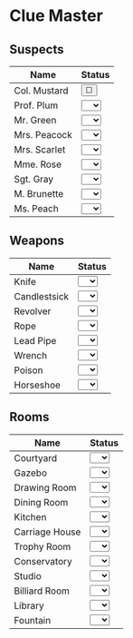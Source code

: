 # Clue Master

## Suspects

| Name | Status |
| - | - |
| Col. Mustard | <input title="col-mustard" type="button" class="multi-checkbox" onclick="tristate(this)" value="&#x2610;" /> |
| Prof. Plum | <select name="prof-plum" id="plum"><option value="none"></option> <option value="check">✔️</option> <option value="question">❓</option> <option value="x">❌</option></select>|
| Mr. Green | <select name="mr-green" id="green"><option value="none"></option> <option value="check">✔️</option> <option value="question">❓</option> <option value="x">❌</option></select>|
| Mrs. Peacock | <select name="mrs-peacock" id="peacock"><option value="none"></option> <option value="check">✔️</option> <option value="question">❓</option> <option value="x">❌</option></select>|
| Mrs. Scarlet | <select name="mrs-scarlet" id="scarlet"><option value="none"></option> <option value="check">✔️</option> <option value="question">❓</option> <option value="x">❌</option></select>|
| Mme. Rose | <select name="mme-rose" id="rose"><option value="none"></option> <option value="check">✔️</option> <option value="question">❓</option> <option value="x">❌</option></select>|
| Sgt. Gray | <select name="mgt-gray" id="gray"><option value="none"></option> <option value="check">✔️</option> <option value="question">❓</option> <option value="x">❌</option></select>|
| M. Brunette | <select name="m-brunette" id="brunette"><option value="none"></option> <option value="check">✔️</option> <option value="question">❓</option> <option value="x">❌</option></select>|
| Ms. Peach | <select name="ms-peach" id="peach"><option value="none"></option> <option value="check">✔️</option> <option value="question">❓</option> <option value="x">❌</option></select>|

## Weapons

| Name | Status |
| - | - |
| Knife| <select name="knife" id="knife"><option value="none"></option> <option value="check">✔️</option> <option value="question">❓</option> <option value="x">❌</option></select> |
| Candlestsick | <select name="candlestick" id="candlestick"><option value="none"></option> <option value="check">✔️</option> <option value="question">❓</option> <option value="x">❌</option></select> |
| Revolver | <select name="revolver" id="revolver"><option value="none"></option> <option value="check">✔️</option> <option value="question">❓</option> <option value="x">❌</option></select> |
| Rope | <select name="rope" id="rope"><option value="none"></option> <option value="check">✔️</option> <option value="question">❓</option> <option value="x">❌</option></select> |
| Lead Pipe | <select name="lead-pipe" id="lead-pipe"><option value="none"></option> <option value="check">✔️</option> <option value="question">❓</option> <option value="x">❌</option></select> |
| Wrench | <select name="wrench" id="wrench"><option value="none"></option> <option value="check">✔️</option> <option value="question">❓</option> <option value="x">❌</option></select> |
| Poison | <select name="poison" id="poison"><option value="none"></option> <option value="check">✔️</option> <option value="question">❓</option> <option value="x">❌</option></select> |
| Horseshoe | <select name="horseshoe" id="horseshoe"><option value="none"></option> <option value="check">✔️</option> <option value="question">❓</option> <option value="x">❌</option></select> |

## Rooms

| Name  | Status  |
| - | - |
| Courtyard | <select name="courtyard" id="courtyard"><option value="none"></option> <option value="check">✔️</option> <option value="question">❓</option> <option value="x">❌</option></select> |
| Gazebo | <select name="gazebo" id="hall"><option value="gazebo"></option> <option value="check">✔️</option> <option value="question">❓</option> <option value="x">❌</option></select> |
| Drawing Room | <select name="drawing-room" id="drawing-room"><option value="none"></option> <option value="check">✔️</option> <option value="question">❓</option> <option value="x">❌</option></select> |
| Dining Room | <select name="dining-room" id="dining-room"><option value="none"></option> <option value="check">✔️</option> <option value="question">❓</option> <option value="x">❌</option></select> |
| Kitchen | <select name="kitchen" id="kitchen"><option value="none"></option> <option value="check">✔️</option> <option value="question">❓</option> <option value="x">❌</option></select> |
| Carriage House | <select name="carriage-house" id="carriage-house"><option value="none"></option> <option value="check">✔️</option> <option value="question">❓</option> <option value="x">❌</option></select> |
| Trophy Room | <select name="trophy-room" id="trophy-room"><option value="none"></option> <option value="check">✔️</option> <option value="question">❓</option> <option value="x">❌</option></select> |
| Conservatory | <select name="conservatory" id="conservatory"><option value="none"></option> <option value="check">✔️</option> <option value="question">❓</option> <option value="x">❌</option></select> |
| Studio | <select name="studio" id="studio"><option value="none"></option> <option value="check">✔️</option> <option value="question">❓</option> <option value="x">❌</option></select> |
| Billiard Room | <select name="billiard-room" id="billiard-room"><option value="none"></option> <option value="check">✔️</option> <option value="question">❓</option> <option value="x">❌</option></select> |
| Library | <select name="library" id="library"><option value="none"></option> <option value="check">✔️</option> <option value="question">❓</option> <option value="x">❌</option></select> |
| Fountain | <select name="fountain" id="fountain"><option value="none"></option> <option value="check">✔️</option> <option value="question">❓</option> <option value="x">❌</option></select> |
